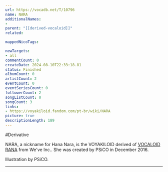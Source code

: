 ```yaml
---
url: https://vocadb.net/T/10796
name: NARA
additionalNames: 
- 
parent: "[[derived-vocaloid]]"
related:

mappedNicoTags:

newTargets:
- all
commentCount: 0
createDate: 2024-08-10T22:33:18.81
status: Finished
albumCount: 0
artistCount: 2
eventCount: 0
eventSeriesCount: 0
followerCount: 2
songListCount: 0
songCount: 3
links: 
- https://voyakiloid.fandom.com/pt-br/wiki/NARA
picture: true
descriptionLength: 189
---
```


#Derivative

NARA, a nickname for Hana Nara, is the VOYAKILOID derived of [VOCALOID RANA](https://vocadb.net/Ar/23600) from We've Inc.. She was created by PSiCO in December 2016.

Illustration by PSiCO.

---

